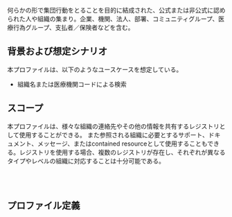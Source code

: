
何らかの形で集団行動をとることを目的に結成された、公式または非公式に認められた人や組織の集まり。企業、機関、法人、部署、コミュニティグループ、医療行為グループ、支払者／保険者などを含む。

## 背景および想定シナリオ

本プロファイルは、以下のようなユースケースを想定している。

- 組織名または医療機関コードによる検索

## スコープ

本プロファイルは、様々な組織の連絡先やその他の情報を共有するレジストリとして使用することができる。
また参照される組織に必要とするサポート、ドキュメント、メッセージ、またはcontained resourceとして使用することもできる。レジストリを使用する場合、複数のレジストリが存在し、それぞれが異なるタイプやレベルの組織に対応することは十分可能である。<br/><br/>

<br/>

## プロファイル定義
